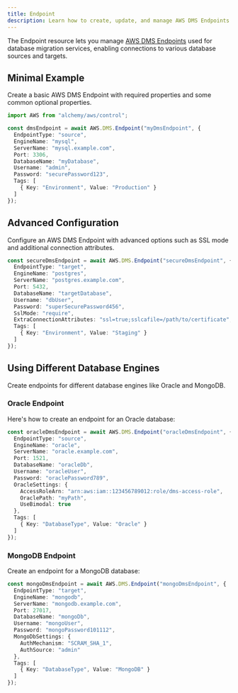 ```yaml
---
title: Endpoint
description: Learn how to create, update, and manage AWS DMS Endpoints using Alchemy Cloud Control.
---
```


The Endpoint resource lets you manage [AWS DMS Endpoints](https://docs.aws.amazon.com/dms/latest/userguide/) used for database migration services, enabling connections to various database sources and targets.

## Minimal Example

Create a basic AWS DMS Endpoint with required properties and some common optional properties.

```ts
import AWS from "alchemy/aws/control";

const dmsEndpoint = await AWS.DMS.Endpoint("myDmsEndpoint", {
  EndpointType: "source",
  EngineName: "mysql",
  ServerName: "mysql.example.com",
  Port: 3306,
  DatabaseName: "myDatabase",
  Username: "admin",
  Password: "securePassword123",
  Tags: [
    { Key: "Environment", Value: "Production" }
  ]
});
```

## Advanced Configuration

Configure an AWS DMS Endpoint with advanced options such as SSL mode and additional connection attributes.

```ts
const secureDmsEndpoint = await AWS.DMS.Endpoint("secureDmsEndpoint", {
  EndpointType: "target",
  EngineName: "postgres",
  ServerName: "postgres.example.com",
  Port: 5432,
  DatabaseName: "targetDatabase",
  Username: "dbUser",
  Password: "superSecurePassword456",
  SslMode: "require",
  ExtraConnectionAttributes: "ssl=true;sslcafile=/path/to/certificate",
  Tags: [
    { Key: "Environment", Value: "Staging" }
  ]
});
```

## Using Different Database Engines

Create endpoints for different database engines like Oracle and MongoDB.

### Oracle Endpoint

Here's how to create an endpoint for an Oracle database:

```ts
const oracleDmsEndpoint = await AWS.DMS.Endpoint("oracleDmsEndpoint", {
  EndpointType: "source",
  EngineName: "oracle",
  ServerName: "oracle.example.com",
  Port: 1521,
  DatabaseName: "oracleDb",
  Username: "oracleUser",
  Password: "oraclePassword789",
  OracleSettings: {
    AccessRoleArn: "arn:aws:iam::123456789012:role/dms-access-role",
    OraclePath: "myPath",
    UseBimodal: true
  },
  Tags: [
    { Key: "DatabaseType", Value: "Oracle" }
  ]
});
```

### MongoDB Endpoint

Create an endpoint for a MongoDB database:

```ts
const mongoDmsEndpoint = await AWS.DMS.Endpoint("mongoDmsEndpoint", {
  EndpointType: "target",
  EngineName: "mongodb",
  ServerName: "mongodb.example.com",
  Port: 27017,
  DatabaseName: "mongoDb",
  Username: "mongoUser",
  Password: "mongoPassword101112",
  MongoDbSettings: {
    AuthMechanism: "SCRAM_SHA_1",
    AuthSource: "admin"
  },
  Tags: [
    { Key: "DatabaseType", Value: "MongoDB" }
  ]
});
```